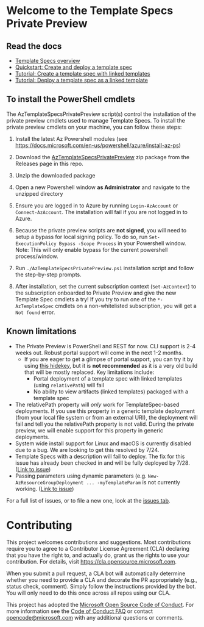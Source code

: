 # Welcome to the Template Specs Private Preview

## Read the docs
* [Template Specs overview]()
* [Quickstart: Create and deploy a template spec]()
* [Tutorial: Create a template spec with linked templates]()
* [Tutorial: Deploy a template spec as a linked template]()


## To install the PowerShell cmdlets
The AzTemplateSpecsPrivatePreview script(s) control the installation of the private preview cmdlets used to manage Template Specs. To install the private preview cmdlets on your machine, you can follow these steps:

1. Install the latest Az Powershell modules (see https://docs.microsoft.com/en-us/powershell/azure/install-az-ps)

1. Download the [AzTemplateSpecsPrivatePreview](https://github.com/Azure/template-specs/releases/download/v0.1/AzTemplateSpecsPrivatePreview.zip) zip package from the Releases page in this repo.
1. Unzip the downloaded package
1. Open a new Powershell window **as Administrator** and navigate to the unzipped directory
1. Ensure you are logged in to Azure by running `Login-AzAccount` or `Connect-AzAccount`. The installation will fail if you are not logged in to Azure.
1. Because the private preview scripts are **not signed**, you will need to setup a bypass for local signing policy. To do so, run `Set-ExecutionPolicy Bypass -Scope Process` in your Powershell window. Note: This will only enable bypass for the current powershell process/window.
1. Run `./AzTemplateSpecsPrivatePreview.ps1` installation script and follow the step-by-step prompts.
1. After installation, set the current subscription context (`Set-AzContext`) to the subscription onboarded to Private Preview and give the new Template Spec cmdlets a try! If you try to run one of the `*-AzTemplateSpec` cmdlets on a non-whitelisted subscription, you will get a `Not found` error.

## Known limitations
* The Private Preview is PowerShell and REST for now. CLI support is 2-4 weeks out. Robust portal support will come in the next 1-2 months.
  - If you are eager to get a glimpse of portal support, you can try it by using [this hidekey](https://ms.portal.azure.com/?feature.showassettypes=Microsoft_Azure_TemplateSpecs_ArmTemplateSpecsHub&Microsoft_Azure_TemplateSpecs=true&feature.canmodifyextensions=true#blade/Microsoft_Azure_TemplateSpecs/TemplateSpecsMenuBlade/TemplatesList), but it is **not recommended** as it is a very old build that will be mostly replaced. Key limitations include:
     * Portal deployment of a template spec with linked templates (using `relativePath`) will fail
     * No ability to view artifacts (linked templates) packaged with a template spec
* The relativePath property will *only* work for TemplateSpec-based deployments. If you use this property in a generic template deployment (from your local file system or from an external URI), the deployment will fail and tell you the relativePath property is not valid. During the private preview, we will enable support for this property in generic deployments.
* System wide install support for Linux and macOS is currently disabled due to a bug. We are looking to get this resolved by 7/24.
* Template Specs with a description will fail to deploy. The fix for this issue has already been checked in and will be fully deployed by 7/28. ([Link to issue](https://github.com/Azure/template-specs/issues/13))
* Passing parameters using dynamic parameters (e.g. `New-AzResourceGroupDeployment ... -myTemplateParam` is not currently working. ([Link to issue](https://github.com/Azure/template-specs/issues/9))

For a full list of issues, or to file a new one, look at the [issues tab](https://github.com/azure/template-specs/issues).

# Contributing

This project welcomes contributions and suggestions.  Most contributions require you to agree to a
Contributor License Agreement (CLA) declaring that you have the right to, and actually do, grant us
the rights to use your contribution. For details, visit https://cla.opensource.microsoft.com.

When you submit a pull request, a CLA bot will automatically determine whether you need to provide
a CLA and decorate the PR appropriately (e.g., status check, comment). Simply follow the instructions
provided by the bot. You will only need to do this once across all repos using our CLA.

This project has adopted the [Microsoft Open Source Code of Conduct](https://opensource.microsoft.com/codeofconduct/).
For more information see the [Code of Conduct FAQ](https://opensource.microsoft.com/codeofconduct/faq/) or
contact [opencode@microsoft.com](mailto:opencode@microsoft.com) with any additional questions or comments.
